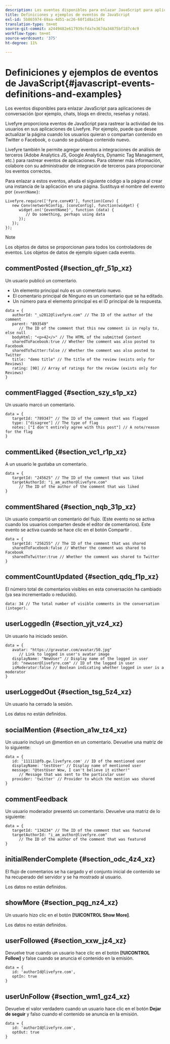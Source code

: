 ```yaml
---
description: Los eventos disponibles para enlazar JavaScript para aplicaciones de conversación (por ejemplo, chats, blogs en directo, reseñas y notas).
title: Definiciones y ejemplos de eventos de JavaScript
exl-id: 5b865974-69aa-4d51-ac26-60f1d8a114fc
translation-type: tm+mt
source-git-commit: a2449482e617939cfda7e367da34875bf187c4c9
workflow-type: tm+mt
source-wordcount: '375'
ht-degree: 11%

---
```


# Definiciones y ejemplos de eventos de JavaScript{#javascript-events-definitions-and-examples}

Los eventos disponibles para enlazar JavaScript para aplicaciones de conversación (por ejemplo, chats, blogs en directo, reseñas y notas).

Livefyre proporciona eventos de JavaScript para rastrear la actividad de los usuarios en sus aplicaciones de Livefyre. Por ejemplo, puede que desee actualizar la página cuando los usuarios quieran o compartan contenido en Twitter o Facebook, o cuando se publique contenido nuevo.

Livefyre también le permite agregar eventos a integraciones de análisis de terceros (Adobe Analytics JS, Google Analytics, Dynamic Tag Management, etc.) para rastrear eventos de aplicaciones. Para obtener más información, colabore con su administrador de integración de terceros para proporcionar los eventos correctos.

Para enlazar a estos eventos, añada el siguiente código a la página al crear una instancia de la aplicación en una página. Sustituya el nombre del evento por `{eventName}`:

```
Livefyre.require(['fyre.conv#3'], function(Conv) { 
   new Conv(networkConfig, [convConfig], function(widget) { 
      widget.on('{eventName}', function (data) { 
         // Do something, perhaps using data 
      }); 
   }); 
});
```

>[!NOTE]
>
>Los objetos de datos se proporcionan para todos los controladores de eventos. Los objetos de datos de ejemplo siguen cada evento.

## commentPosted {#section_qfr_51p_xz}

Un usuario publicó un comentario.

* Un elemento principal nulo es un comentario nuevo.
* El comentario principal de Ninguno es un comentario que se ha editado.
* Un número para el elemento principal es el ID principal de la respuesta.

```
data = { 
   authorId: "_u2012@livefyre.com" // The ID of the author of the comment  
   parent: "893549"  
      // The ID of the comment that this new comment is in reply to, else null 
   bodyHtml: "<p>42</>" // The HTML of the submitted Content 
   sharedToFacebook:true // Whether the comment was also posted to Facebook 
   sharedToTwitter:false // Whether the comment was also posted to Twitter 
   title: "demo title" // The title of the review (exists only for Reviews) 
   rating: [90] // Array of ratings for the review (exists only for Reviews) 
} 
```

## commentFlagged {#section_szy_s1p_xz}

Un usuario marcó un comentario.

```
data = { 
   targetId: "789347" // The ID of the comment that was flagged 
   type: ["disagree"] // The type of flag 
   notes: ["I don't entirely agree with this post"] // A note/reason for the flag 
}
```

## commentLiked {#section_vc1_r1p_xz}

A un usuario le gustaba un comentario.

```
data = { 
   targetId: "245625" // The ID of the comment that was liked 
   targetAuthorId: "i_am_author@livefyre.com"  
      // The ID of the author of the comment that was liked 
} 
```

## commentShared {#section_nqb_31p_xz}

Un usuario compartió un comentario del flujo. (Este evento no se activa cuando los usuarios comparten desde el editor de comentarios). Este evento se activa cuando se hace clic en el botón Compartir .

```
data = { 
   targetId: "256255" // The ID of the comment that was shared 
   sharedToFacebook:false // Whether the comment was shared to Facebook 
   sharedToTwitter:true // Whether the comment was shared to Twitter 
}
```

## commentCountUpdated {#section_qdq_f1p_xz}

El número total de comentarios visibles en esta conversación ha cambiado (ya sea incrementado o reducido).

```
data: 34 // The total number of visible comments in the conversation (integer). 
```

## userLoggedIn {#section_yjt_vz4_xz}

Un usuario ha iniciado sesión.

```
data = { 
   avatar: "https://gravatar.com/avatar/50.jpg"  
      // Link to logged in user's avatar image 
   displayName: "NewUser" // Display name of the logged in user 
   id: "newuser@livefyre.com" // ID of the logged in user 
   isModerator:false // Boolean indicating whether logged in user is a moderator 
}
```

## userLoggedOut {#section_tsg_5z4_xz}

Un usuario ha cerrado la sesión.

Los datos no están definidos.

## socialMention {#section_a1w_tz4_xz}

Un usuario incluyó un @mention en un comentario. Devuelve una matriz de lo siguiente:

```
data = { 
   id: '111111@fb.gw.livefyre.com' // ID of the mentioned user 
   displayName: 'testUser' // Display name of mentioned user 
   message: "@testUser Wow, I can't believe it either!"  
      // Message that was sent to the particular user 
   provider: 'twitter' // Provider to which the mention was shared 
} 
```

## commentFeedback

Un usuario moderador presentó un comentario. Devuelve una matriz de lo siguiente:

```
data = { 
   targetId: "134234" // The ID of the comment that was featured 
   targetAuthorId: "i_am_author@livefyre.com"  
      // The ID of the author of the comment that was featured 
}
```

## initialRenderComplete {#section_odc_4z4_xz}

El flujo de comentarios se ha cargado y el conjunto inicial de contenido se ha recuperado del servidor y se ha mostrado al usuario.

Los datos no están definidos.

## showMore {#section_pqg_nz4_xz}

Un usuario hizo clic en el botón **[!UICONTROL Show More]**.

Los datos no están definidos.

## userFollowed {#section_xxw_jz4_xz}

Devuelve true cuando un usuario hace clic en el botón **[!UICONTROL Follow]** y false cuando se anuncia el contenido en la emisión.

```
data = { 
   id: 'authorId@livefyre.com', 
   optIn: true 
}
```

## userUnFollow {#section_wm1_gz4_xz}

Devuelve el valor verdadero cuando un usuario hace clic en el botón **Dejar de seguir** y falso cuando el contenido se anuncia en la emisión.

```
data = { 
   id: 'authorId@livefyre.com', 
   optOut: true 
}
```
